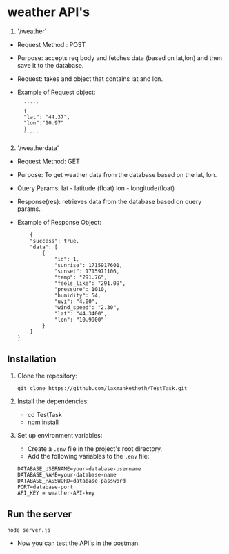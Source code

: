 # weather API's

1. '/weather'
- Request Method : POST
- Purpose: accepts req body and fetches data (based on lat,lon) and then save it to the database.
- Request: takes and object that contains lat and lon.
- Example of Request object:

        `````
        {
        "lat": "44.37",
        "lon":"10.97"
        }
        `````

2. '/weatherdata'
- Request Method: GET
- Purpose: To get weather data from the database based on the lat, lon.
- Query Params: lat - latitude (float)
                lon -  longitude(float)
- Response(res): retrieves data from the database based on query params.
- Example of Response Object:

    `````
        {
        "success": true,
        "data": [
            {
                "id": 1,
                "sunrise": 1715917601,
                "sunset": 1715971106,
                "temp": "291.76",
                "feels_like": "291.09",
                "pressure": 1010,
                "humidity": 54,
                "uvi": "4.00",
                "wind_speed": "2.30",
                "lat": "44.3400",
                "lon": "10.9900"
            }
        ]
    }
    ``````

## Installation

1. Clone the repository:
    ```
    git clone https://github.com/laxmanketheth/TestTask.git
    ```
2. Install the dependencies:
    - cd TestTask
    - npm install

3. Set up environment variables:
    - Create a `.env` file in the project's root directory.
    - Add the following variables to the `.env` file:
     ```
    DATABASE_USERNAME=your-database-username
    DATABASE_NAME=your-database-name
    DATABASE_PASSWORD=database-password
    PORT=database-port
    API_KEY = weather-API-key
     ```

## Run the server
	
   ```
   node server.js
   ``` 
- Now you can test the API's in the postman. 